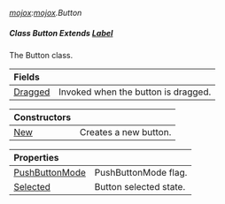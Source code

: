 _[mojox](../../modules/mojox/mojox-module.md):[mojox](../../modules/mojox/mojox-module.md).Button_
##### Class Button Extends [Label](../../modules/mojox/mojox-label.md)
The Button class.

| Fields | |
|:---|:---|
| [Dragged](mojox-button-dragged.md) | Invoked when the button is dragged. |

| Constructors | |
|:---|:---|
| [New](mojox-button-new.md) | Creates a new button. |

| Properties | |
|:---|:---|
| [PushButtonMode](mojox-button-pushbuttonmode.md) | PushButtonMode flag. |
| [Selected](mojox-button-selected.md) | Button selected state. |
